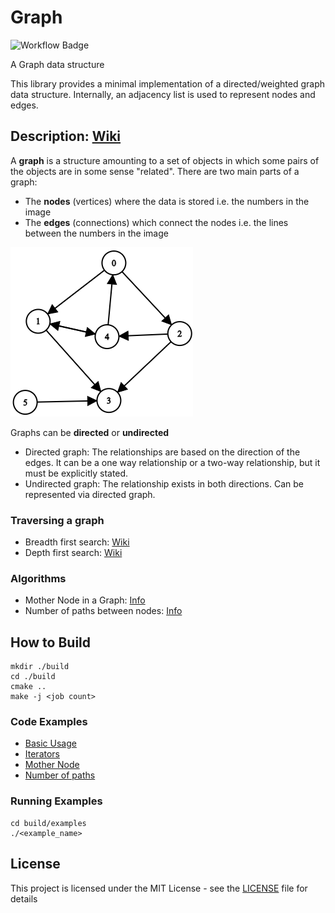 # Graph

![Workflow Badge](https://github.com/razmikTovmas/Graph/workflows/Build/badge.svg)

A Graph data structure

This library provides a minimal implementation of a directed/weighted graph data structure. Internally, an adjacency list is used to represent nodes and edges.

## Description: [Wiki](https://en.wikipedia.org/wiki/Graph_(discrete_mathematics))
A **graph** is a structure amounting to a set of objects in which some pairs of the objects are in some sense "related". There are two main parts of a graph:

- The **nodes** (vertices) where the data is stored i.e. the numbers in the image
- The **edges** (connections) which connect the nodes i.e. the lines between the numbers in the image

![Graph](./Resources/Graph.png)

Graphs can be **directed** or **undirected**

- Directed graph: The relationships are based on the direction of the edges. It can be a one way relationship or a two-way relationship, but it must be explicitly stated.
- Undirected graph: The relationship exists in both directions. Can be represented via directed graph.

### Traversing a graph
- Breadth first search: [Wiki](https://en.wikipedia.org/wiki/Breadth-first_search)
- Depth first search: [Wiki](https://en.wikipedia.org/wiki/Depth-first_search)

### Algorithms
- Mother Node in a Graph: [Info](https://www.geeksforgeeks.org/find-a-mother-vertex-in-a-graph/)
- Number of paths between nodes: [Info](https://www.geeksforgeeks.org/count-possible-paths-two-vertices/)

## How to Build

```
mkdir ./build
cd ./build
cmake ..
make -j <job count>
```

### Code Examples
- [Basic Usage](./examples/Basic.cxx)
- [Iterators](./examples/Iterator.cxx)
- [Mother Node](./examples/MotherNode.cxx)
- [Number of paths](./examples/NumOfPaths.cxx)

### Running Examples
```
cd build/examples
./<example_name>
```

## License

This project is licensed under the MIT License - see the [LICENSE](LICENSE) file for details
